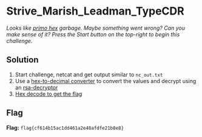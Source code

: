 # Strive_Marish_Leadman_TypeCDR
*Looks like [primo hex](https://www.ntietz.com/blog/rsa-deceptively-simple/) garbage.*
*Maybe something went wrong?*
*Can you make sense of it?*
*Press the Start button on the top-right to begin this challenge.*

## Solution
1. Start challenge, netcat and get output similar to `nc_out.txt`
2. Use a [hex-to-decimal converter](https://www.rapidtables.com/convert/number/hex-to-decimal.html) to convert the values and decrypt using an [rsa-decryptor](https://www.dcode.fr/rsa-cipher)
3. [Hex decode to get the flag](https://cyberchef.org/#recipe=From_Hex('Auto')&input=NjYgNkMgNjEgNjcgN0IgNjMgNjYgMzYgMzEgMzQgNjIgMzEgMzUgNjEgNjMgMzEgNjQgNjQgMzQgMzYgMzEgNjEgMzIgNjUgMzQgMzggNjEgNjYgNjQgNjYgNjUgMzIgMzEgNjIgMzggNjUgMzggN0Q)


## Flag
**Flag:** `flag{cf614b15ac1dd461a2e48afdfe21b8e8}`
